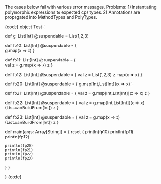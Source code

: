 The cases below fail with various error messages. Problems: 1) Instantiating polymorphic expressions to expected cps types. 2) Annotations are propagated into MethodTypes and PolyTypes.

{code}
object Test {

def g: List[Int] @suspendable = List(1,2,3)

def fp10: List[Int] @suspendable = {  
g.map(x => x)
}

def fp11: List[Int] @suspendable = {  
val z = g.map(x => x)
z
}


def fp12: List[Int] @suspendable = {
val z = List(1,2,3)
z.map(x => x)
}



def fp20: List[Int] @suspendable = {
g.map[Int,List[Int]](x => x)
}


def fp21: List[Int] @suspendable = {
val z = g.map[Int,List[Int]](x => x)
z
}

def fp22: List[Int] @suspendable = {
val z = g.map[Int,List[Int]](x => x)(List.canBuildFrom[Int])
z
}

def fp23: List[Int] @suspendable = {
val z = g.map(x => x)(List.canBuildFrom[Int])
z
}


def main(args: Array[String]) = {
  reset {
    println(fp10)
    println(fp11)
    println(fp12)
    
    println(fp20)
    println(fp21)
    println(fp22)
    println(fp23)
  }
}

}
{code}

